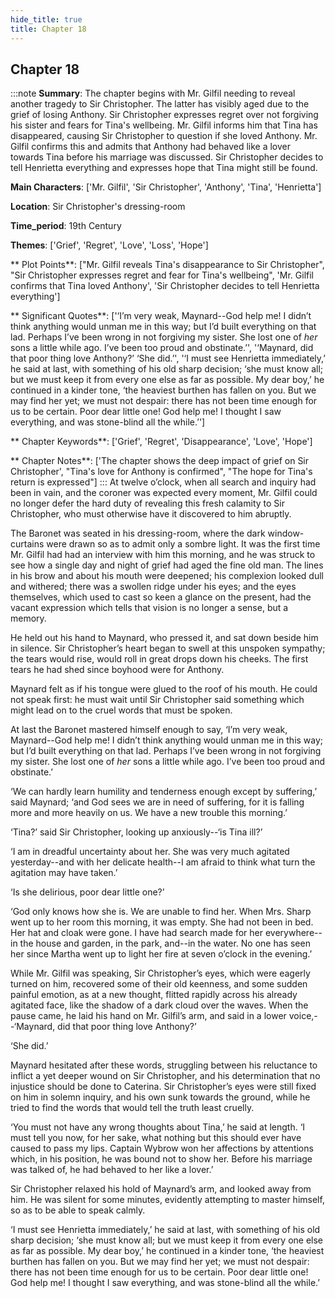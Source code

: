 ```yaml
---
hide_title: true
title: Chapter 18
---
```

## Chapter 18
:::note
**Summary**:
The chapter begins with Mr. Gilfil needing to reveal another tragedy to Sir Christopher. The latter has visibly aged due to the grief of losing Anthony. Sir Christopher expresses regret over not forgiving his sister and fears for Tina's wellbeing. Mr. Gilfil informs him that Tina has disappeared, causing Sir Christopher to question if she loved Anthony. Mr. Gilfil confirms this and admits that Anthony had behaved like a lover towards Tina before his marriage was discussed. Sir Christopher decides to tell Henrietta everything and expresses hope that Tina might still be found.

**Main Characters**:
['Mr. Gilfil', 'Sir Christopher', 'Anthony', 'Tina', 'Henrietta']

**Location**:
Sir Christopher's dressing-room

**Time_period**:
19th Century

**Themes**:
['Grief', 'Regret', 'Love', 'Loss', 'Hope']

** Plot Points**:
["Mr. Gilfil reveals Tina's disappearance to Sir Christopher", "Sir Christopher expresses regret and fear for Tina's wellbeing", 'Mr. Gilfil confirms that Tina loved Anthony', 'Sir Christopher decides to tell Henrietta everything']

** Significant Quotes**:
['‘I’m very weak, Maynard--God help me! I didn’t think anything would unman me in this way; but I’d built everything on that lad. Perhaps I’ve been wrong in not forgiving my sister. She lost one of _her_ sons a little while ago. I’ve been too proud and obstinate.’', '‘Maynard, did that poor thing love Anthony?’ ‘She did.’', '‘I must see Henrietta immediately,’ he said at last, with something of his old sharp decision; ‘she must know all; but we must keep it from every one else as far as possible. My dear boy,’ he continued in a kinder tone, ‘the heaviest burthen has fallen on you. But we may find her yet; we must not despair: there has not been time enough for us to be certain. Poor dear little one! God help me! I thought I saw everything, and was stone-blind all the while.’']

** Chapter Keywords**:
['Grief', 'Regret', 'Disappearance', 'Love', 'Hope']

** Chapter Notes**:
['The chapter shows the deep impact of grief on Sir Christopher', "Tina's love for Anthony is confirmed", "The hope for Tina's return is expressed"]
:::
At twelve o’clock, when all search and inquiry had been in vain, and the coroner was expected every moment, Mr. Gilfil could no longer defer the hard duty of revealing this fresh calamity to Sir Christopher, who must otherwise have it discovered to him abruptly. 

The Baronet was seated in his dressing-room, where the dark window-curtains were drawn so as to admit only a sombre light. It was the first time Mr. Gilfil had had an interview with him this morning, and he was struck to see how a single day and night of grief had aged the fine old man. The lines in his brow and about his mouth were deepened; his complexion looked dull and withered; there was a swollen ridge under his eyes; and the eyes themselves, which used to cast so keen a glance on the present, had the vacant expression which tells that vision is no longer a sense, but a memory. 

He held out his hand to Maynard, who pressed it, and sat down beside him in silence. Sir Christopher’s heart began to swell at this unspoken sympathy; the tears would rise, would roll in great drops down his cheeks. The first tears he had shed since boyhood were for Anthony. 

Maynard felt as if his tongue were glued to the roof of his mouth. He could not speak first: he must wait until Sir Christopher said something which might lead on to the cruel words that must be spoken. 

At last the Baronet mastered himself enough to say, ‘I’m very weak, Maynard--God help me! I didn’t think anything would unman me in this way; but I’d built everything on that lad. Perhaps I’ve been wrong in not forgiving my sister. She lost one of _her_ sons a little while ago. I’ve been too proud and obstinate.’ 

‘We can hardly learn humility and tenderness enough except by suffering,’ said Maynard; ‘and God sees we are in need of suffering, for it is falling more and more heavily on us. We have a new trouble this morning.’ 

‘Tina?’ said Sir Christopher, looking up anxiously--‘is Tina ill?’ 

‘I am in dreadful uncertainty about her. She was very much agitated yesterday--and with her delicate health--I am afraid to think what turn the agitation may have taken.’ 

‘Is she delirious, poor dear little one?’ 

‘God only knows how she is. We are unable to find her. When Mrs. Sharp went up to her room this morning, it was empty. She had not been in bed. Her hat and cloak were gone. I have had search made for her everywhere--in the house and garden, in the park, and--in the water. No one has seen her since Martha went up to light her fire at seven o’clock in the evening.’ 

While Mr. Gilfil was speaking, Sir Christopher’s eyes, which were eagerly turned on him, recovered some of their old keenness, and some sudden painful emotion, as at a new thought, flitted rapidly across his already agitated face, like the shadow of a dark cloud over the waves. When the pause came, he laid his hand on Mr. Gilfil’s arm, and said in a lower voice,--‘Maynard, did that poor thing love Anthony?’ 

‘She did.’ 

Maynard hesitated after these words, struggling between his reluctance to inflict a yet deeper wound on Sir Christopher, and his determination that no injustice should be done to Caterina. Sir Christopher’s eyes were still fixed on him in solemn inquiry, and his own sunk towards the ground, while he tried to find the words that would tell the truth least cruelly. 

‘You must not have any wrong thoughts about Tina,’ he said at length. ‘I must tell you now, for her sake, what nothing but this should ever have caused to pass my lips. Captain Wybrow won her affections by attentions which, in his position, he was bound not to show her. Before his marriage was talked of, he had behaved to her like a lover.’ 

Sir Christopher relaxed his hold of Maynard’s arm, and looked away from him. He was silent for some minutes, evidently attempting to master himself, so as to be able to speak calmly. 

‘I must see Henrietta immediately,’ he said at last, with something of his old sharp decision; ‘she must know all; but we must keep it from every one else as far as possible. My dear boy,’ he continued in a kinder tone, ‘the heaviest burthen has fallen on you. But we may find her yet; we must not despair: there has not been time enough for us to be certain. Poor dear little one! God help me! I thought I saw everything, and was stone-blind all the while.’ 

